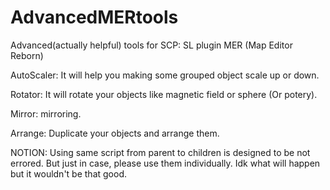 # AdvancedMERtools
Advanced(actually helpful) tools for SCP: SL plugin MER (Map Editor Reborn)

AutoScaler: It will help you making some grouped object scale up or down.

Rotator: It will rotate your objects like magnetic field or sphere (Or potery).

Mirror: mirroring.

Arrange: Duplicate your objects and arrange them.

NOTION: Using same script from parent to children is designed to be not errored. But just in case, please use them individually. Idk what will happen but it wouldn't be that good.
